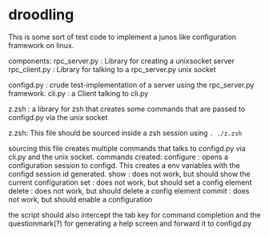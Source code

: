 # droodling

This is some sort of test code to implement a junos like configuration framework on linux.

components: 
rpc_server.py : Library for creating a unixsocket server
rpc_client.py : Library for talking to a rpc_server.py unix socket

configd.py    : crude test-implementation of a server using the rpc_server.py framework.
cli.py        : a Client talking to cli.py

z.zsh         : a library for zsh that creates some commands that are passed to configd.py via the unix socket



z.zsh:
This file should be sourced inside a zsh session using `. ./z.zsh`

sourcing this file creates multiple commands that talks to configd.py via cli.py and the unix socket.
commands created:
  configure : opens a configuration session to configd. This creates a env variables with the configd session id generated.
  show      : does not work, but should show the current configuration
  set       : does not work, but should set a config element
  delete    : does not work, but should delete a config element
  commit    : does not work, but should enable a configuration

the script should also intercept the tab key for command completion and the questionmark(?) for generating a help screen and forward it to configd.py
